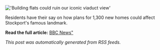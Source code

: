 
  <img src="https://ichef.bbci.co.uk/news/1024/branded_news/cba8/live/1eb1b890-7f20-11f0-a851-ef9f43f308ac.jpg" alt="'Building flats could ruin our iconic viaduct view'">

  Residents have their say on how plans for 1,300 new homes could affect Stockport's famous landmark.

  **Read the full article:** [BBC News"](https://www.bbc.com/news/articles/cjdy87xm5n0o?at_medium=RSS&at_campaign=rss)

  *This post was automatically generated from RSS feeds.*
  